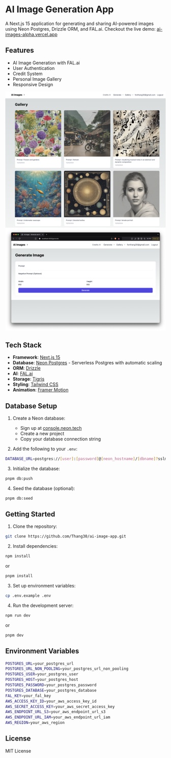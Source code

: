 # AI Image Generation App

A Next.js 15 application for generating and sharing AI-powered images using Neon Postgres, Drizzle ORM, and FAL.ai. Checkout the live demo: [ai-images-alpha.vercel.app](https://ai-images-alpha.vercel.app/)

## Features

- AI Image Generation with FAL.ai
- User Authentication
- Credit System
- Personal Image Gallery
- Responsive Design

![Gallery View](./public/screenshots/gallery.png)
![Generate View](./public/screenshots/generate.png)

## Tech Stack

- **Framework**: [Next.js 15](https://nextjs.org/)
- **Database**: [Neon Postgres](https://neon.tech/) - Serverless Postgres with automatic scaling
- **ORM**: [Drizzle](https://orm.drizzle.team/)
- **AI**: [FAL.ai](https://fal.ai/)
- **Storage**: [Tigris](https://www.tigrisdata.com/)
- **Styling**: [Tailwind CSS](https://tailwindcss.com/)
- **Animation**: [Framer Motion](https://www.framer.com/motion/)

## Database Setup

1. Create a Neon database:
   - Sign up at [console.neon.tech](https://console.neon.tech)
   - Create a new project
   - Copy your database connection string

2. Add the following to your `.env`:
```bash
DATABASE_URL=postgres://[user]:[password]@[neon_hostname]/[dbname]?sslmode=require
```

3. Initialize the database:
```bash
pnpm db:push
```

4. Seed the database (optional):
```bash
pnpm db:seed
```

## Getting Started

1. Clone the repository:

```bash
git clone https://github.com/Thang30/ai-image-app.git
```

2. Install dependencies:

```bash
npm install
```

or  

```bash
pnpm install
```

3. Set up environment variables:

```bash
cp .env.example .env
```

4. Run the development server:

```bash
npm run dev
```

or  

```bash
pnpm dev
```

## Environment Variables

```bash
POSTGRES_URL=your_postgres_url
POSTGRES_URL_NON_POOLING=your_postgres_url_non_pooling
POSTGRES_USER=your_postgres_user
POSTGRES_HOST=your_postgres_host
POSTGRES_PASSWORD=your_postgres_password
POSTGRES_DATABASE=your_postgres_database
FAL_KEY=your_fal_key
AWS_ACCESS_KEY_ID=your_aws_access_key_id
AWS_SECRET_ACCESS_KEY=your_aws_secret_access_key
AWS_ENDPOINT_URL_S3=your_aws_endpoint_url_s3
AWS_ENDPOINT_URL_IAM=your_aws_endpoint_url_iam
AWS_REGION=your_aws_region
```

## License

MIT License
